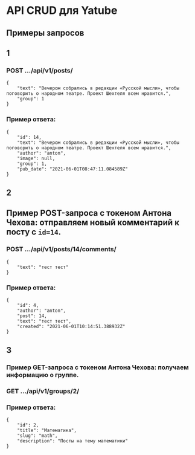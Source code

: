 # API CRUD для Yatube

## Примеры запросов

## 1
### POST .../api/v1/posts/
```
{
    "text": "Вечером собрались в редакции «Русской мысли», чтобы поговорить о народном театре. Проект Шехтеля всем нравится.",
    "group": 1
} 
```

### Пример ответа:
```
{
    "id": 14,
    "text": "Вечером собрались в редакции «Русской мысли», чтобы поговорить о народном театре. Проект Шехтеля всем нравится.",
    "author": "anton",
    "image": null,
    "group": 1,
    "pub_date": "2021-06-01T08:47:11.084589Z"
} 
```

## 2
## Пример POST-запроса с токеном Антона Чехова: отправляем новый комментарий к посту с `id=14`.
### POST .../api/v1/posts/14/comments/
```
{
    "text": "тест тест"
} 
```

### Пример ответа:
```
{
    "id": 4,
    "author": "anton",
    "post": 14,
    "text": "тест тест",
    "created": "2021-06-01T10:14:51.388932Z"
} 
```

## 3
### Пример GET-запроса с токеном Антона Чехова: получаем информацию о группе.

### GET .../api/v1/groups/2/

### Пример ответа:
```
{
    "id": 2,
    "title": "Математика",
    "slug": "math",
    "description": "Посты на тему математики"
} 
```